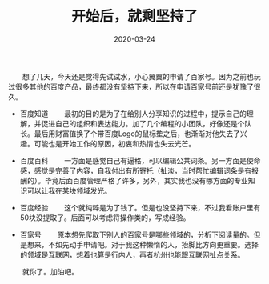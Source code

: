 ﻿---
title:  开始后，就剩坚持了
date: 2020-03-24 
Tags:
    - "百家号"
    - "互联网"
categories: ["essay"]
---

　　想了几天，今天还是觉得先试试水，小心翼翼的申请了百家号。因为之前也玩过很多其他的百度产品，最终都没有坚持下来，所以在申请百家号前还是犹豫了很久。

* 百度知道
　　最初的目的是为了在给别人分享知识的过程中，提示自己的理解，并促进自己的组织和表达能力。加了几个编程的小团队，好像还是个队长。最后用财富值换了个带百度Logo的鼠标垫之后，也渐渐对他失去了兴趣。可能也是开始工作的原因，初衷和热情也失去光芒。

* 百度百科
　　一方面是感觉自己有逼格，可以编辑公共词条。另一方面是使命感，感觉是完善了内容，自我付出有所寄托（扯淡，当时帮忙编辑词条是有报酬的）。毕竟后面百度管理严格了许多，另外，其实我也没有哪方面的专业知识可以让我在某块领域发光。

* 百度经验
　　这个就纯粹是为了钱了。但是也没坚持下来，不过我看账户里有50块没提取了。后面可以考虑将操作类的，写成经验。

* 百家号
　　原本想先爬取下别人的百家号是哪些领域的，分析下阅读量的。但是想来，不如先动手申请吧。对于我这种懒惰的人，抬脚比方向更重要。选择的领域是互联网，想着也算是行内人，再者杭州也能跟互联网扯点关系。

　　就你了。加油吧。